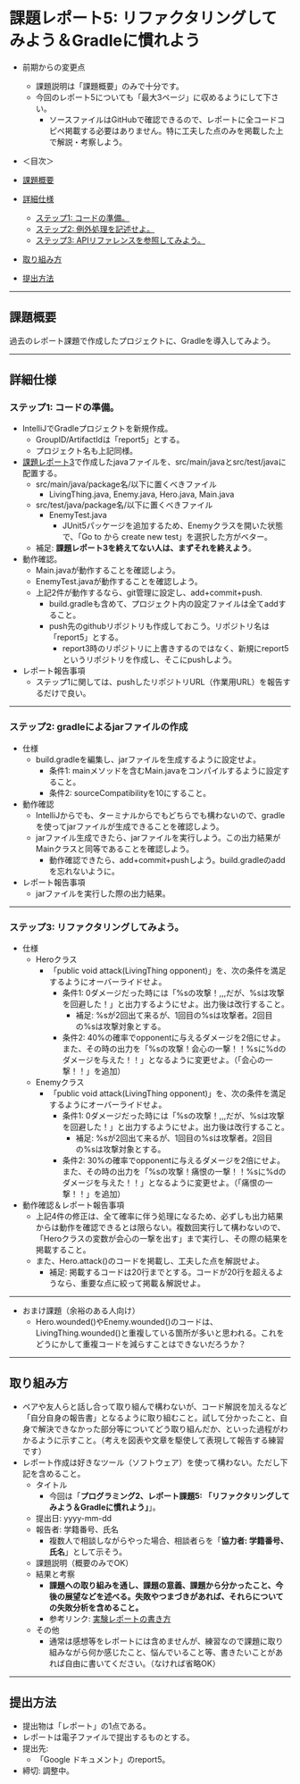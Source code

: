 # 課題レポート5: リファクタリングしてみよう＆Gradleに慣れよう

- 前期からの変更点
  - 課題説明は「課題概要」のみで十分です。
  - 今回のレポート5についても「最大3ページ」に収めるようにして下さい。
    - ソースファイルはGitHubで確認できるので、レポートに全コードコピペ掲載する必要はありません。特に工夫した点のみを掲載した上で解説・考察しよう。

- ＜目次＞
- <a href="#abst">課題概要</a>
- <a href="#details">詳細仕様</a>
  - <a href="#details_step1">ステップ1: コードの準備。</a>
  - <a href="#details_step2">ステップ2: 例外処理を記述せよ。</a>
  - <a href="#details_step3">ステップ3: APIリファレンスを参照してみよう。</a>
- <a href="#report">取り組み方</a>
- <a href="#submit">提出方法</a>

<hr>

## <a name="abst">課題概要</a>
過去のレポート課題で作成したプロジェクトに、Gradleを導入してみよう。

<hr>

## <a name="details">詳細仕様</a>
### <a name="details_step1">ステップ1: コードの準備。</a>
- IntelliJでGradleプロジェクトを新規作成。
  - GroupID/ArtifactIdは「report5」とする。
  - プロジェクト名も上記同様。
- [課題レポート3](https://github.com/naltoma/java_intro/blob/master/report/report3_refactoring/report3.md)で作成したjavaファイルを、src/main/javaとsrc/test/javaに配置する。
  - src/main/java/package名/以下に置くべきファイル
    - LivingThing.java, Enemy.java, Hero.java, Main.java
  - src/test/java/package名/以下に置くべきファイル
    - EnemyTest.java
      - JUnit5パッケージを追加するため、Enemyクラスを開いた状態で、「Go to から create new test」を選択した方がベター。
  - 補足: **課題レポート3を終えてない人は、まずそれを終えよう**。
- 動作確認。
  - Main.javaが動作することを確認しよう。
  - EnemyTest.javaが動作することを確認しよう。
  - 上記2件が動作するなら、git管理に設定し、add+commit+push.
    - build.gradleも含めて、プロジェクト内の設定ファイルは全てaddすること。
    - push先のgithubリポジトリも作成しておこう。リポジトリ名は 「report5」とする。
      - report3時のリポジトリに上書きするのではなく、新規にreport5というリポジトリを作成し、そこにpushしよう。
- レポート報告事項
  - ステップ1に関しては、pushしたリポジトリURL（作業用URL）を報告するだけで良い。

<hr>

### <a name="details_step2">ステップ2: gradleによるjarファイルの作成</a>
- 仕様
  - build.gradleを編集し、jarファイルを生成するように設定せよ。
    - 条件1: mainメソッドを含むMain.javaをコンパイルするように設定すること。
    - 条件2: sourceCompatibilityを10にすること。
- 動作確認
  - IntelliJからでも、ターミナルからでもどちらでも構わないので、gradleを使ってjarファイルが生成できることを確認しよう。
  - jarファイル生成できたら、jarファイルを実行しよう。この出力結果がMainクラスと同等であることを確認しよう。
    - 動作確認できたら、add+commit+pushしよう。build.gradleのaddを忘れないように。
- レポート報告事項
  - jarファイルを実行した際の出力結果。

<hr>

### <a name="details_step3">ステップ3: リファクタリングしてみよう。</a>
- 仕様
  - Heroクラス
    - 「public void attack(LivingThing opponent)」を、次の条件を満足するようにオーバーライドせよ。
      - 条件1: 0ダメージだった時には「%sの攻撃！,,,だが、%sは攻撃を回避した！」と出力するようにせよ。出力後は改行すること。
        - 補足: %sが2回出て来るが、1回目の%sは攻撃者。2回目の%sは攻撃対象とする。
      - 条件2: 40%の確率でopponentに与えるダメージを2倍にせよ。また、その時の出力を「%sの攻撃！会心の一撃！！%sに%dのダメージを与えた！！」となるように変更せよ。（「会心の一撃！！」を追加）
  - Enemyクラス
    - 「public void attack(LivingThing opponent)」を、次の条件を満足するようにオーバーライドせよ。
      - 条件1: 0ダメージだった時には「%sの攻撃！,,,だが、%sは攻撃を回避した！」と出力するようにせよ。出力後は改行すること。
        - 補足: %sが2回出て来るが、1回目の%sは攻撃者。2回目の%sは攻撃対象とする。
      - 条件2: 30%の確率でopponentに与えるダメージを2倍にせよ。また、その時の出力を「%sの攻撃！痛恨の一撃！！%sに%dのダメージを与えた！！」となるように変更せよ。（「痛恨の一撃！！」を追加）
- 動作確認＆レポート報告事項
  - 上記4件の修正は、全て確率に伴う処理になるため、必ずしも出力結果からは動作を確認できるとは限らない。複数回実行して構わないので、「Heroクラスの変数が会心の一撃を出す」まで実行し、その際の結果を掲載すること。
  - また、Hero.attack()のコードを掲載し、工夫した点を解説せよ。
    - 補足: 掲載するコードは20行までとする。コードが20行を超えるようなら、重要な点に絞って掲載＆解説せよ。

<hr>

- おまけ課題（余裕のある人向け）
  - Hero.wounded()やEnemy.wounded()のコードは、LivingThing.wounded()と重複している箇所が多いと思われる。これをどうにかして重複コードを減らすことはできないだろうか？

<hr>

## <a name="report">取り組み方</a>
- ペアや友人らと話し合って取り組んで構わないが、コード解説を加えるなど「自分自身の報告書」となるように取り組むこと。試して分かったこと、自身で解決できなかった部分等についてどう取り組んだか、といった過程がわかるように示すこと。（考えを図表や文章を駆使して表現して報告する練習です）
- レポート作成は好きなツール（ソフトウェア）を使って構わない。ただし下記を含めること。
  - タイトル
    - 今回は「**プログラミング2、レポート課題5: 「リファクタリングしてみよう＆Gradleに慣れよう」**」。
  - 提出日: yyyy-mm-dd
  - 報告者: 学籍番号、氏名
    - 複数人で相談しながらやった場合、相談者らを「**協力者: 学籍番号、氏名**」として示そう。
  - 課題説明（概要のみでOK）
  - 結果と考察
    - **課題への取り組みを通し、課題の意義、課題から分かったこと、今後の展望などを述べる。失敗やつまづきがあれば、それらについての失敗分析を含めること。**
    - 参考リンク: [実験レポートの書き方](http://www.report.gusoku.net/jikken/jikkenreport.html)
  - その他
    - 通常は感想等をレポートには含めませんが、練習なので課題に取り組みながら何か感じたこと、悩んでいること等、書きたいことがあれば自由に書いてください。（なければ省略OK）

<hr>

## <a name="submit">提出方法</a>
- 提出物は「レポート」の1点である。
- レポートは電子ファイルで提出するものとする。
- 提出先:
  - 「Google ドキュメント」のreport5。
- 締切: 調整中。
